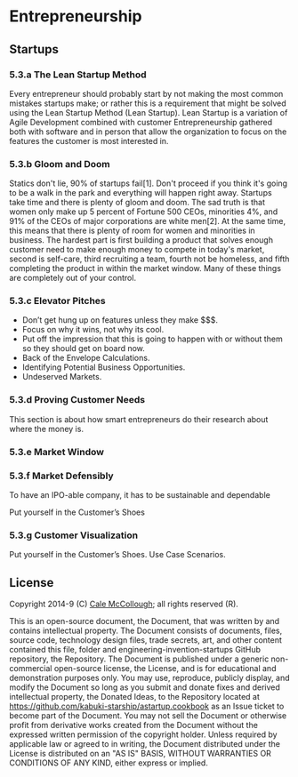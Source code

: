 # Entrepreneurship

## Startups

### 5.3.a The Lean Startup Method

Every entrepreneur should probably start by not making the most common mistakes startups make; or rather this is a requirement that might be solved using the Lean Startup Method (Lean Startup). Lean Startup is a variation of Agile Development combined with customer Entrepreneurship gathered both with software and in person that allow the organization to focus on the features the customer is most interested in.

### 5.3.b Gloom and Doom

Statics don't lie, 90% of startups fail[1]. Don't proceed if you think it's going to be a walk in the park and everything will happen right away. Startups take time and there is plenty of gloom and doom. The sad truth is that women only make up 5 percent of Fortune 500 CEOs, minorities 4%, and 91% of the CEOs of major corporations are white men[2]. At the same time, this means that there is plenty of room for women and minorities in business. The hardest part is first building a product that solves enough customer need to make enough money to compete in today's market, second is self-care, third recruiting a team, fourth not be homeless, and fifth completing the product in within the market window. Many of these things are completely out of your control.

### 5.3.c Elevator Pitches

* Don’t get hung up on features unless they make $$$.
* Focus on why it wins, not why its cool.
* Put off the impression that this is going to happen with or without them so they should get on board now.
* Back of the Envelope Calculations.
* Identifying Potential Business Opportunities.
* Undeserved Markets.

### 5.3.d Proving Customer Needs

This section is about how smart entrepreneurs do their research about where the money is.

### 5.3.e Market Window

### 5.3.f Market Defensibly

To have an IPO-able company, it has to be sustainable and dependable

Put yourself in the Customer’s Shoes

### 5.3.g Customer Visualization

Put yourself in the Customer’s Shoes. Use Case Scenarios.

## License

Copyright 2014-9 (C) [Cale McCollough](https://calemccollough.github.io); all rights reserved (R).

This is an open-source document, the Document, that was written by and contains intellectual property. The Document consists of documents, files, source code, technology design files, trade secrets, art, and other content contained this file, folder and engineering-invention-startups GitHub repository, the Repository. The Document is published under a generic non-commercial open-source license, the License, and is for educational and demonstration purposes only. You may use, reproduce, publicly display, and modify the Document so long as you submit and donate fixes and derived intellectual property, the Donated Ideas, to the Repository located at <https://github.com/kabuki-starship/astartup.cookbook> as an Issue ticket to become part of the Document. You may not sell the Document or otherwise profit from derivative works created from the Document without the expressed written permission of the copyright holder. Unless required by applicable law or agreed to in writing, the Document distributed under the License is distributed on an "AS IS" BASIS, WITHOUT WARRANTIES OR CONDITIONS OF ANY KIND, either express or implied.
